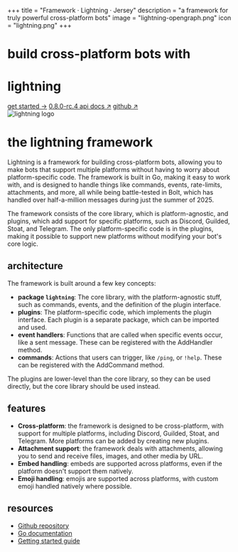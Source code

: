 +++
title = "Framework · Lightning · Jersey"
description = "a framework for truly powerful cross-platform bots"
image = "lightning-opengraph.png"
icon = "lightning.png"
+++

<div class="hero"><div>

# build cross-platform bots with

# lightning

<span aria-label="button group">
<a class="primary button" href="/lightning/framework/hello-world">get started -></a>
<a class="button" href="/go/lightning/godoc">0.8.0-rc.4 api docs ↗</a>
<a class="button" href="https://github.com/williamhorning/lightning" target="_blank">github ↗</a>
</span></div><img alt="lightning logo" src="/assets/lightning.png"></div>

# the lightning framework

Lightning is a framework for building cross-platform bots, allowing you to make
bots that support multiple platforms without having to worry about
platform-specific code. The framework is built in Go, making it easy to work
with, and is designed to handle things like commands, events, rate-limits,
attachments, and more, all while being battle-tested in Bolt, which has handled
over half-a-million messages during just the summer of 2025.

The framework consists of the core library, which is platform-agnostic, and
plugins, which add support for specific platforms, such as Discord, Guilded,
Stoat, and Telegram. The only platform-specific code is in the plugins, making
it possible to support new platforms without modifying your bot's core logic.

## architecture

The framework is built around a few key concepts:

- **package `lightning`**: The core library, with the platform-agnostic stuff,
such as commands, events, and the definition of the plugin interface.
- **plugins**: The platform-specific code, which implements the plugin
interface. Each plugin is a separate package, which can be imported and used.
- **event handlers**: Functions that are called when specific events occur,
like a sent message. These can be registered with the AddHandler method.
- **commands**: Actions that users can trigger, like `/ping`, or `!help`.
These can be registered with the AddCommand method.

The plugins are lower-level than the core library, so they can be used
directly, but the core library should be used instead.

## features

- **Cross-platform**: the framework is designed to be cross-platform, with
support for multiple platforms, including Discord, Guilded, Stoat, and
Telegram. More platforms can be added by creating new plugins.
- **Attachment support**: the framework deals with attachments, allowing
you to send and receive files, images, and other media by URL.
- **Embed handling**: embeds are supported across platforms, even if the
platform doesn't support them natively.
- **Emoji handling**: emojis are supported across platforms, with custom
emoji handled natively where possible.

## resources

- [Github repository](https://github.com/williamhorning/lightning)
- [Go documentation](/go/lightning/godoc)
- [Getting started guide](./hello-world)
